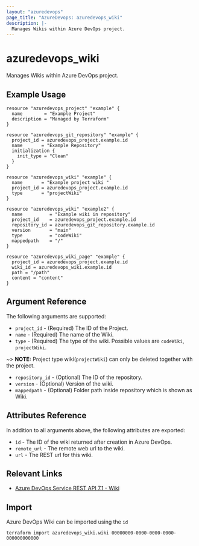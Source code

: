 ```yaml
---
layout: "azuredevops"
page_title: "AzureDevops: azuredevops_wiki"
description: |-
  Manages Wikis within Azure DevOps project.
---
```


# azuredevops_wiki

Manages Wikis within Azure DevOps project.

## Example Usage

```hcl
resource "azuredevops_project" "example" {
  name        = "Example Project"
  description = "Managed by Terraform"
}

resource "azuredevops_git_repository" "example" {
  project_id = azuredevops_project.example.id
  name       = "Example Repository"
  initialization {
    init_type = "Clean"
  }
}

resource "azuredevops_wiki" "example" {
  name       = "Example project wiki "
  project_id = azuredevops_project.example.id
  type       = "projectWiki"
}

resource "azuredevops_wiki" "example2" {
  name          = "Example wiki in repository"
  project_id    = azuredevops_project.example.id
  repository_id = azuredevops_git_repository.example.id
  version       = "main"
  type          = "codeWiki"
  mappedpath    = "/"
}

resource "azuredevops_wiki_page" "example" {
  project_id = azuredevops_project.example.id
  wiki_id = azuredevops_wiki.example.id
  path = "/path"
  content = "content"
}
```

## Argument Reference

The following arguments are supported:

- `project_id` - (Required) The ID of the Project.
- `name` - (Required) The name of the Wiki.
- `type` -  (Required) The type of the wiki. Possible values are `codeWiki`, `projectWiki`.

~> **NOTE:** Project type wiki(`projectWiki`) can only be deleted together with the project.

- `repository_id` - (Optional) The ID of the repository.
- `version` - (Optional) Version of the wiki.
- `mappedpath` - (Optional) Folder path inside repository which is shown as Wiki.

## Attributes Reference

In addition to all arguments above, the following attributes are exported:

- `id` - The ID of the wiki returned after creation in Azure DevOps.
- `remote_url` - The remote web url to the wiki.
- `url` - The REST url for this wiki.

## Relevant Links

- [Azure DevOps Service REST API 7.1 - Wiki ](https://learn.microsoft.com/en-us/rest/api/azure/devops/wiki/wikis?view=azure-devops-rest-7.1)

## Import

Azure DevOps Wiki can be imported using the `id`

```shell
terraform import azuredevops_wiki.wiki 00000000-0000-0000-0000-000000000000
```
